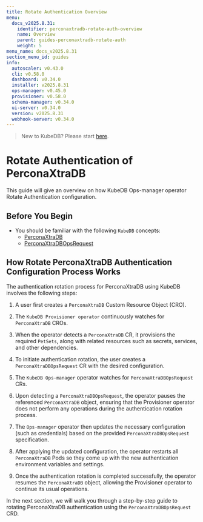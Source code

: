 ```yaml
---
title: Rotate Authentication Overview
menu:
  docs_v2025.8.31:
    identifier: perconaxtradb-rotate-auth-overview
    name: Overview
    parent: guides-perconaxtradb-rotate-auth
    weight: 5
menu_name: docs_v2025.8.31
section_menu_id: guides
info:
  autoscaler: v0.43.0
  cli: v0.58.0
  dashboard: v0.34.0
  installer: v2025.8.31
  ops-manager: v0.45.0
  provisioner: v0.58.0
  schema-manager: v0.34.0
  ui-server: v0.34.0
  version: v2025.8.31
  webhook-server: v0.34.0
---
```


> New to KubeDB? Please start [here](/docs/v2025.8.31/README).

# Rotate Authentication of PerconaXtraDB

This guide will give an overview on how KubeDB Ops-manager operator Rotate Authentication configuration.

## Before You Begin

- You should be familiar with the following `KubeDB` concepts:
    - [PerconaXtraDB](/docs/v2025.8.31/guides/percona-xtradb/concepts/perconaxtradb/)
    - [PerconaXtraDBOpsRequest](/docs/v2025.8.31/guides/percona-xtradb/concepts/opsrequest/)

## How Rotate PerconaXtraDB Authentication Configuration Process Works

[//]: # (The following diagram shows how KubeDB Ops-manager operator Rotate Authentication of a `PerconaXtraDB`. Open the image in a new tab to see the enlarged version.)

[//]: # ()
[//]: # (<figure align="center">)

[//]: # (  <img alt="Rotate Authentication process of PerconaXtraDB" src="/docs/v2025.8.31/images/day-2-operation/PerconaXtraDB/kf-rotate-auth.svg">)

[//]: # (<figcaption align="center">Fig: Rotate Auth process of PerconaXtraDB</figcaption>)

[//]: # (</figure>)

The authentication rotation process for PerconaXtraDB using KubeDB involves the following steps:

1. A user first creates a `PerconaXtraDB` Custom Resource Object (CRO).

2. The `KubeDB Provisioner operator` continuously watches for `PerconaXtraDB` CROs.

3. When the operator detects a `PerconaXtraDB` CR, it provisions the required `PetSets`, along with related resources such as secrets, services, and other dependencies.

4. To initiate authentication rotation, the user creates a `PerconaXtraDBOpsRequest` CR with the desired configuration.

5. The `KubeDB Ops-manager` operator watches for `PerconaXtraDBOpsRequest` CRs.

6. Upon detecting a `PerconaXtraDBOpsRequest`, the operator pauses the referenced `PerconaXtraDB` object, ensuring that the Provisioner
   operator does not perform any operations during the authentication rotation process.

7. The `Ops-manager` operator then updates the necessary configuration (such as credentials) based on the provided `PerconaXtraDBOpsRequest` specification.

8. After applying the updated configuration, the operator restarts all `PerconaXtraDB` Pods so they come up with the new authentication environment variables and settings.

9. Once the authentication rotation is completed successfully, the operator resumes the `PerconaXtraDB` object, allowing the Provisioner operator to continue its usual operations.

In the next section, we will walk you through a step-by-step guide to rotating PerconaXtraDB authentication using the `PerconaXtraDBOpsRequest` CRD.
